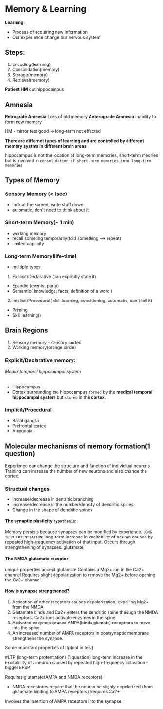 # Memory & Learning
__Learning__:
- Process of acquiring new information
- Our experience change our nervous system
## Steps:
1. Encoding(learning)
2. Consolidation(memory)
3. Storage(memory)
4. Retrieval(memory)

__Patient HM__
cut hippocampus

## Amnesia
__Retrograte Amnesia__
Loss of old memory
__Anterograde Amnesia__
Inability to form new memory

HM - mirror test good -> long-term not effected

__There are differnet types of learning and are controlled by different memory systms in different brain areas__

hippocampus is not the location of long-term memories, short-term meories
but is involved in `consolidation of short-term memories into long-term memories`

## Types of Memory
### Sensory Memory (< 1sec)
- look at the screen, write stuff down
- automatic, don't need to think about it

### Short-term Memory(~ 1 min)
- working memory
- recall someting temporarlly(told something --> repeat)
- limited capacity

### Long-term Memory(life-time)
- multiple types
1. Explicit/Declarative (can explicitly state it)
 - Epsodic (events, party)
 - Semantic( knowledge, facts, definition of a word )
2. Implicit/Procedural( skill learning, conditioning, automatic, can't tell it)
 - Priming 
 - Skill learning()
 

## Brain Regions
1. Sensory memory - sensory cortex
2. Working memory(orange circle) 
### Explicit/Declarative memory:
###### Medial temporal hippocampal system
- Hippocampus
- Cortex surrounding the hippocampus
`formed` by the __medical temporal hippocampal system__ but `stored` in the __cortex__.
### Implicit/Procedural
- Basal ganglia
- Prefrontal cortex
- Amygdala


## Molecular mechanisms of memory formation(1 question)
Experience can change the structure and function of individiual neurons
Training can increase the number of new neurons and also change the cortex.

### Structual changes
- Increase/decrease in dentritic branching
- Increase/decrease in the number/density of dendritic spines
- Change in the shape of dendritic spines


#### The synaptic plasticity `hypothesis`:
Memory persists because synapses can be modified by experience.
`LONG TERM POTENTIATION`:
long-term increase in excitability of neuron caused by repeated high-frequency activation of that input.
Occurs through strenghthening of synapses.
glutamate

#### The NMDA glutamate receptor
unique properties
accept glutamate
Contains a Mg2+ ion in the Ca2+ channel
Requires slight depolarization to remove the Mg2+ before opening the Ca2+ channel.

#### How is synapse strengthened?
1. Actication of other receptors causes depolarization, expelling Mg2+ from the NMDA
2. Glutamate binds and Ca2+ enters the dendritic spine theough the NMDA receptors. Ca2+ ions activate enzymes in the spine.
3. Activated enzymes causes AMPA(binds glumate) receptrors to move into the spine
4. An increased number of AMPA receptors in postsynaptic membrane strengthens the synapse.

Some important properties of ltp(not in test)



#LTP (long-term protentiation) (1 question)
long-term increase in the excitability of a neuron caused by repeated high-frequency activation - bigger EPSP

Requires glutamate(AMPA and NMDA receptors)
- NMDA receptores require that the neuron be slighly depolarized (from glutamate binding to AMPA receptors)
Requires Ca2+

Involves the insertion of AMPA receptors into the synapse